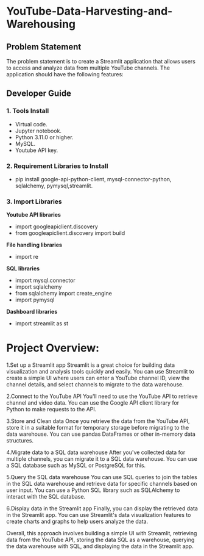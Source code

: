 # YouTube-Data-Harvesting-and-Warehousing

## Problem Statement 
The problem statement is to create a Streamlit application that allows users to access and analyze data from multiple YouTube channels. The application should have the following features:


## Developer Guide 

### 1. Tools Install

* Virtual code.
* Jupyter notebook.
* Python 3.11.0 or higher.
* MySQL.
* Youtube API key.

 ### 2. Requirement Libraries to Install

* pip install google-api-python-client, mysql-connector-python, sqlalchemy, pymysql,streamlit.

 ### 3. Import Libraries

**Youtube API libraries**
* import googleapiclient.discovery
* from googleapiclient.discovery import build
  
**File handling libraries**
* import re

**SQL libraries**
* import mysql.connector
* import sqlalchemy
* from sqlalchemy import create_engine
* import pymysql

**Dashboard libraries**
* import streamlit as st

# Project Overview:
1.Set up a Streamlit app Streamlit is a great choice for building data visualization and analysis tools quickly and easily. You can use Streamlit to create a simple UI where users can enter a YouTube channel ID, view the channel details, and select channels to migrate to the data warehouse.

2.Connect to the YouTube API You'll need to use the YouTube API to retrieve channel and video data. You can use the Google API client library for Python to make requests to the API.

3.Store and Clean data Once you retrieve the data from the YouTube API, store it in a suitable format for temporary storage before migrating to the data warehouse. You can use pandas DataFrames or other in-memory data structures.

4.Migrate data to a SQL data warehouse After you've collected data for multiple channels, you can migrate it to a SQL data warehouse. You can use a SQL database such as MySQL or PostgreSQL for this.

5.Query the SQL data warehouse You can use SQL queries to join the tables in the SQL data warehouse and retrieve data for specific channels based on user input. You can use a Python SQL library such as SQLAlchemy to interact with the SQL database.

6.Display data in the Streamlit app Finally, you can display the retrieved data in the Streamlit app. You can use Streamlit's data visualization features to create charts and graphs to help users analyze the data.

Overall, this approach involves building a simple UI with Streamlit, retrieving data from the YouTube API, storing the data SQL as a 
warehouse, querying the data warehouse with SQL, and displaying the data in the Streamlit app.

